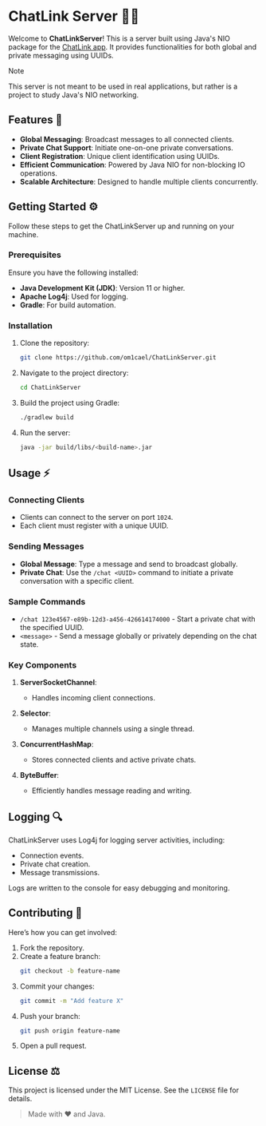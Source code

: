 # ChatLink Server 📢✨

Welcome to **ChatLinkServer**! This is a server built using Java's NIO package for the [ChatLink app](https://github.com/om1cael/ChatLink). It provides functionalities for both global and private messaging using UUIDs.

> [!NOTE]  
> This server is not meant to be used in real applications, but rather is a project to study Java's NIO networking.

## Features 🌟

- **Global Messaging**: Broadcast messages to all connected clients.
- **Private Chat Support**: Initiate one-on-one private conversations.
- **Client Registration**: Unique client identification using UUIDs.
- **Efficient Communication**: Powered by Java NIO for non-blocking IO operations.
- **Scalable Architecture**: Designed to handle multiple clients concurrently.

## Getting Started ⚙️

Follow these steps to get the ChatLinkServer up and running on your machine.

### Prerequisites 

Ensure you have the following installed:

- **Java Development Kit (JDK)**: Version 11 or higher.
- **Apache Log4j**: Used for logging.
- **Gradle**: For build automation.

### Installation 

1. Clone the repository:
   ```bash
   git clone https://github.com/om1cael/ChatLinkServer.git
   ```

2. Navigate to the project directory:
   ```bash
   cd ChatLinkServer
   ```

3. Build the project using Gradle:
   ```bash
   ./gradlew build
   ```

4. Run the server:
   ```bash
   java -jar build/libs/<build-name>.jar
   ```

## Usage ⚡

### Connecting Clients
- Clients can connect to the server on port `1024`.
- Each client must register with a unique UUID.

### Sending Messages
- **Global Message**: Type a message and send to broadcast globally.
- **Private Chat**: Use the `/chat <UUID>` command to initiate a private conversation with a specific client.

### Sample Commands
- `/chat 123e4567-e89b-12d3-a456-426614174000` - Start a private chat with the specified UUID.
- `<message>` - Send a message globally or privately depending on the chat state.

### Key Components

1. **ServerSocketChannel**:
   - Handles incoming client connections.

2. **Selector**:
   - Manages multiple channels using a single thread.

3. **ConcurrentHashMap**:
   - Stores connected clients and active private chats.

4. **ByteBuffer**:
   - Efficiently handles message reading and writing.

## Logging 🔍

ChatLinkServer uses Log4j for logging server activities, including:
- Connection events.
- Private chat creation.
- Message transmissions.

Logs are written to the console for easy debugging and monitoring.

## Contributing 🌱

Here’s how you can get involved:

1. Fork the repository.
2. Create a feature branch:
   ```bash
   git checkout -b feature-name
   ```
3. Commit your changes:
   ```bash
   git commit -m "Add feature X"
   ```
4. Push your branch:
   ```bash
   git push origin feature-name
   ```
5. Open a pull request.

## License ⚖️

This project is licensed under the MIT License. See the `LICENSE` file for details.


> Made with ❤️ and Java.

